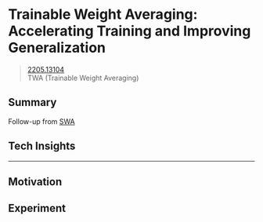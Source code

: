 # Trainable Weight Averaging: Accelerating Training and Improving Generalization
> [2205.13104](https://arxiv.org/abs/2205.13104)<br>
> TWA (Trainable Weight Averaging)

## Summary 
Follow-up from [SWA](https://github.com/YCChu1995/Paper-Summary/blob/main/1803_Averaging%20Weights%20Leads%20to%20Wider%20Optima%20and%20Better.md)

## Tech Insights 

---

## Motivation 

## Experiment
